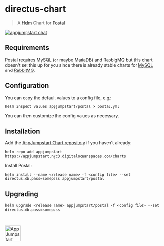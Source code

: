 # directus-chart
> A [Helm](https://www.helm.sh) Chart for
> [Postal](https://github.com/atech/postal)

[![appjumpstart chat][gitter-image]][gitter-url]

## Requirements

Postal requires MySQL (or maybe MariaDB) and RabbigMQ but this
chart doesn't set this up for you since there is already stable charts for
[MySQL](https://github.com/kubernetes/charts/tree/master/stable/mysql) and
[RabbitMQ](https://github.com/kubernetes/charts/tree/master/stable/rabbitmq).

## Configuration

You can copy the default values to a config file, e.g.:

```console
helm inspect values appjumpstart/postal > postal.yml
```

You can then customize the config values as necessary.

## Installation

Add the [AppJumpstart Chart repository](https://github.com/appjumpstart/charts)
if you haven't already:

```console
helm repo add appjumpstart https://appjumpstart.nyc3.digitaloceanspaces.com/charts
```

Install Postal:

```console
helm install --name <release name> -f <config file> --set directus.db.pass=somepass appjumpstart/postal
```

## Upgrading

```console
helm upgrade <release name> appjumpstart/postal -f <config file> --set directus.db.pass=somepass
```

&nbsp;

<a href="https://github.com/appjumpstart">
  <img
    alt="AppJumpstart"
    src="https://appjumpstart.nyc3.digitaloceanspaces.com/assets/appjumpstart-transparent.png"
    height="50">
</a>

[gitter-image]: https://img.shields.io/gitter/room/appjumpstart/appjumpstart.svg
[gitter-url]: https://gitter.im/appjumpstart
